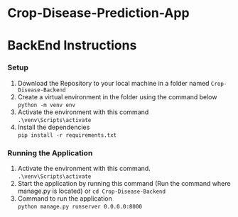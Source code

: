 # Crop-Disease-Prediction-App
 
# BackEnd Instructions

### Setup

1. Download the Repository to your local machine in a folder named `Crop-Disease-Backend`
2. Create a virtual environment in the folder using the command below <br>
`python -m venv env`
3. Activate the environment with this command <br>
   `.\venv\Scripts\activate`
4. Install the dependencies <br>
   `pip install -r requirements.txt`

### Running the Application

1. Activate the environment with this command. <br>
   `.\venv\Scripts\activate`
2. Start the application by running this command (Run the command where manage.py is located) or 
     `cd Crop-Disease-Backend`  <br> 
3. Command to run the application <br>
   `python manage.py runserver 0.0.0.0:8000`
